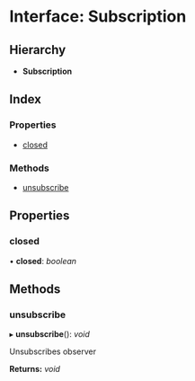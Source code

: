 # Interface: Subscription

## Hierarchy

- **Subscription**

## Index

### Properties

- [closed](_reatom_observable.subscription.md#markdown-header-closed)

### Methods

- [unsubscribe](_reatom_observable.subscription.md#markdown-header-unsubscribe)

## Properties

### <a id="markdown-header-closed" name="markdown-header-closed"></a> closed

• **closed**: _boolean_

## Methods

### <a id="markdown-header-unsubscribe" name="markdown-header-unsubscribe"></a> unsubscribe

▸ **unsubscribe**(): _void_

Unsubscribes observer

**Returns:** _void_
